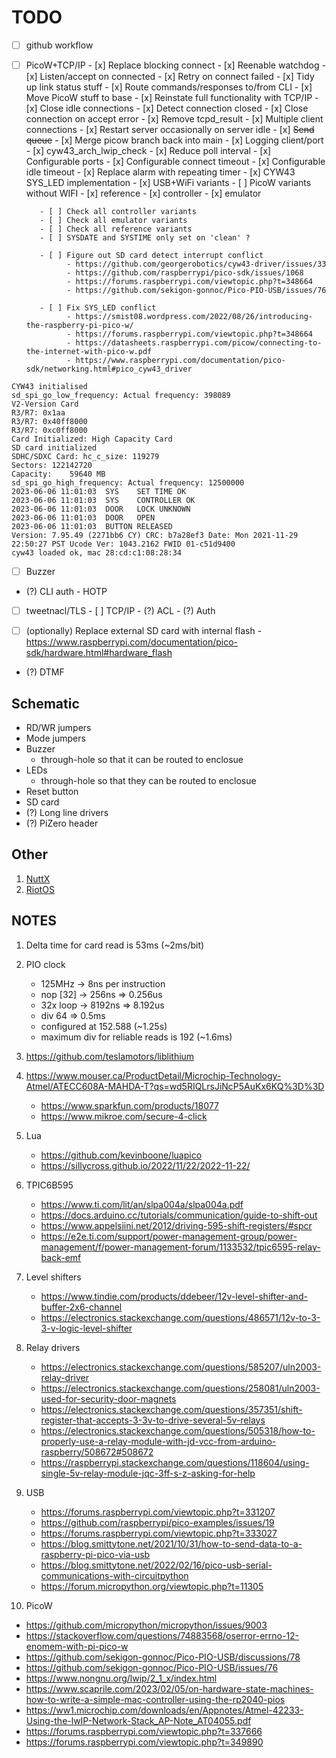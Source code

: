 # TODO

- [ ] github workflow

- [ ] PicoW+TCP/IP
         - [x] Replace blocking connect
         - [x] Reenable watchdog
         - [x] Listen/accept on connected
         - [x] Retry on connect failed
         - [x] Tidy up link status stuff
         - [x] Route commands/responses to/from CLI
         - [x] Move PicoW stuff to base
         - [x] Reinstate full functionality with TCP/IP
         - [x] Close idle connections
         - [x] Detect connection closed
         - [x] Close connection on accept error
         - [x] Remove tcpd_result
         - [x] Multiple client connections
         - [x] Restart server occasionally on server idle 
         - [x] ~~Send queue~~
         - [x] Merge picow branch back into main
         - [x] Logging client/port
         - [x] cyw43_arch_lwip_check
         - [x] Reduce poll interval
         - [x] Configurable ports 
         - [x] Configurable connect timeout
         - [x] Configurable idle timeout
         - [x] Replace alarm with repeating timer
         - [x] CYW43 SYS_LED implementation
         - [x] USB+WiFi variants
         - [ ] PicoW variants without WIFI
               - [x] reference
               - [x] controller
               - [x] emulator

         - [ ] Check all controller variants
         - [ ] Check all emulator variants
         - [ ] Check all reference variants
         - [ ] SYSDATE and SYSTIME only set on 'clean' ?

         - [ ] Figure out SD card detect interrupt conflict
               - https://github.com/georgerobotics/cyw43-driver/issues/33
               - https://github.com/raspberrypi/pico-sdk/issues/1068
               - https://forums.raspberrypi.com/viewtopic.php?t=348664
               - https://github.com/sekigon-gonnoc/Pico-PIO-USB/issues/76

         - [ ] Fix SYS_LED conflict
               - https://smist08.wordpress.com/2022/08/26/introducing-the-raspberry-pi-pico-w/
               - https://forums.raspberrypi.com/viewtopic.php?t=348664
               - https://datasheets.raspberrypi.com/picow/connecting-to-the-internet-with-pico-w.pdf
               - https://www.raspberrypi.com/documentation/pico-sdk/networking.html#pico_cyw43_driver
```
CYW43 initialised
sd_spi_go_low_frequency: Actual frequency: 398089
V2-Version Card
R3/R7: 0x1aa
R3/R7: 0x40ff8000
R3/R7: 0xc0ff8000
Card Initialized: High Capacity Card
SD card initialized
SDHC/SDXC Card: hc_c_size: 119279
Sectors: 122142720
Capacity:    59640 MB
sd_spi_go_high_frequency: Actual frequency: 12500000
2023-06-06 11:01:03  SYS    SET TIME OK
2023-06-06 11:01:03  SYS    CONTROLLER OK
2023-06-06 11:01:03  DOOR   LOCK UNKNOWN
2023-06-06 11:01:03  DOOR   OPEN
2023-06-06 11:01:03  BUTTON RELEASED
Version: 7.95.49 (2271bb6 CY) CRC: b7a28ef3 Date: Mon 2021-11-29 22:50:27 PST Ucode Ver: 1043.2162 FWID 01-c51d9400
cyw43 loaded ok, mac 28:cd:c1:08:28:34
```

   - [ ] Buzzer
   - (?) CLI auth
         - HOTP
   - [ ] tweetnacl/TLS
         - [ ] TCP/IP
         - (?) ACL
         - (?) Auth

   - [ ] (optionally) Replace external SD card with internal flash
         - https://www.raspberrypi.com/documentation/pico-sdk/hardware.html#hardware_flash
   - (?) DTMF

## Schematic
- RD/WR jumpers
- Mode jumpers
- Buzzer
  - through-hole so that it can be routed to enclosue
- LEDs 
  - through-hole so that they can be routed to enclosue
- Reset button
- SD card
- (?) Long line drivers
- (?) PiZero header

## Other
1. [NuttX](https://nuttx.apache.org/docs/latest/platforms/index.html)
2. [RiotOS](https://www.riot-os.org)

## NOTES

1. Delta time for card read is 53ms (~2ms/bit)
2. PIO clock 
   - 125MHz   -> 8ns per instruction
   - nop [32] -> 256ns  => 0.256us
   - 32x loop -> 8192ns => 8.192us
   - div 64 => 0.5ms
   - configured at 152.588 (~1.25s)
   - maximum div for reliable reads is 192 (~1.6ms)

3. https://github.com/teslamotors/liblithium
4. https://www.mouser.ca/ProductDetail/Microchip-Technology-Atmel/ATECC608A-MAHDA-T?qs=wd5RIQLrsJiNcP5AuKx6KQ%3D%3D
   - https://www.sparkfun.com/products/18077
   - https://www.mikroe.com/secure-4-click
5. Lua
   - https://github.com/kevinboone/luapico
   - https://sillycross.github.io/2022/11/22/2022-11-22/

6. TPIC6B595
   - https://www.ti.com/lit/an/slpa004a/slpa004a.pdf
   - https://docs.arduino.cc/tutorials/communication/guide-to-shift-out
   - https://www.appelsiini.net/2012/driving-595-shift-registers/#spcr
   - https://e2e.ti.com/support/power-management-group/power-management/f/power-management-forum/1133532/tpic6595-relay-back-emf

7. Level shifters
   - https://www.tindie.com/products/ddebeer/12v-level-shifter-and-buffer-2x6-channel
   - https://electronics.stackexchange.com/questions/486571/12v-to-3-3-v-logic-level-shifter

8. Relay drivers
   - https://electronics.stackexchange.com/questions/585207/uln2003-relay-driver
   - https://electronics.stackexchange.com/questions/258081/uln2003-used-for-security-door-magnets
   - https://electronics.stackexchange.com/questions/357351/shift-register-that-accepts-3-3v-to-drive-several-5v-relays
   - https://electronics.stackexchange.com/questions/505318/how-to-properly-use-a-relay-module-with-jd-vcc-from-arduino-raspberry/508672#508672
   - https://raspberrypi.stackexchange.com/questions/118604/using-single-5v-relay-module-jqc-3ff-s-z-asking-for-help

9. USB
   - https://forums.raspberrypi.com/viewtopic.php?t=331207
   - https://github.com/raspberrypi/pico-examples/issues/19
   - https://forums.raspberrypi.com/viewtopic.php?t=333027
   - https://blog.smittytone.net/2021/10/31/how-to-send-data-to-a-raspberry-pi-pico-via-usb
   - https://blog.smittytone.net/2022/02/16/pico-usb-serial-communications-with-circuitpython
   - https://forum.micropython.org/viewtopic.php?t=11305

10. PicoW
   - https://github.com/micropython/micropython/issues/9003
   - https://stackoverflow.com/questions/74883568/oserror-errno-12-enomem-with-pi-pico-w
   - https://github.com/sekigon-gonnoc/Pico-PIO-USB/discussions/78
   - https://github.com/sekigon-gonnoc/Pico-PIO-USB/issues/76
   - https://www.nongnu.org/lwip/2_1_x/index.html
   - https://www.scaprile.com/2023/02/05/on-hardware-state-machines-how-to-write-a-simple-mac-controller-using-the-rp2040-pios
   - https://ww1.microchip.com/downloads/en/Appnotes/Atmel-42233-Using-the-lwIP-Network-Stack_AP-Note_AT04055.pdf
   - https://forums.raspberrypi.com/viewtopic.php?t=337666
   - https://forums.raspberrypi.com/viewtopic.php?t=349890

